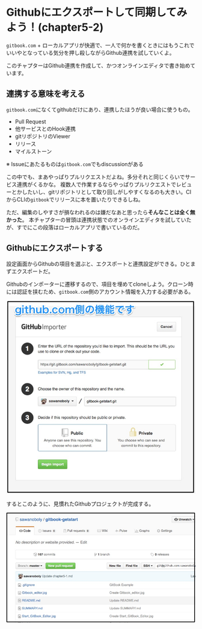 # Githubにエクスポートして同期してみよう！(chapter5-2)

`gitbook.com` + ローカルアプリが快適で、一人で何かを書くときにはもうこれでいいやとなっている気分を押し殺しながらGithub連携を試していくよ。

このチャプターはGithub連携を作成して、かつオンラインエディタで書き始めています。


## 連携する意味を考える

`gitbook.com`になくてgithubだけにあり、連携したほうが良い場合に使うもの。

- Pull Request
- 他サービスとのHook連携
- gitリポジトリのViewer
- リリース
- マイルストーン

※ Issueにあたるものは`gitbook.com`でもdiscussionがある

この中でも、まあやっぱりプルリクエストだよね。多分それと同じくらいでサービス連携がくるかな。
複数人で作業するならやっぱりプルリクエストでレビューとかしたいし、gitリポジトリとして取り回しがしやすくなるのも大きい。CIからCLIの`gitbook`でリリースに本を置いたりできるしね。

ただ、編集のしやすさが損なわれるのは嫌だなあと思ったら**そんなことは全く無かった**。
本チャプターの冒頭は連携状態でのオンラインエディタを試していたが、すでにこの段落はローカルアプリで書いているのだ。


## Githubにエクスポートする

設定画面からGithubの項目を選ぶと、エクスポートと連携設定ができる。ひとまずエクスポートだ。

Githubのインポーターに遷移するので、項目を埋めてcloneしよう。クローン時には認証を挟むため、`gitbook.com`側のアカウント情報を入力する必要がある。

![](github_impoter.jpg)

するとこのように、見慣れたGithubプロジェクトが完成する。

![](github_repo01.jpg)